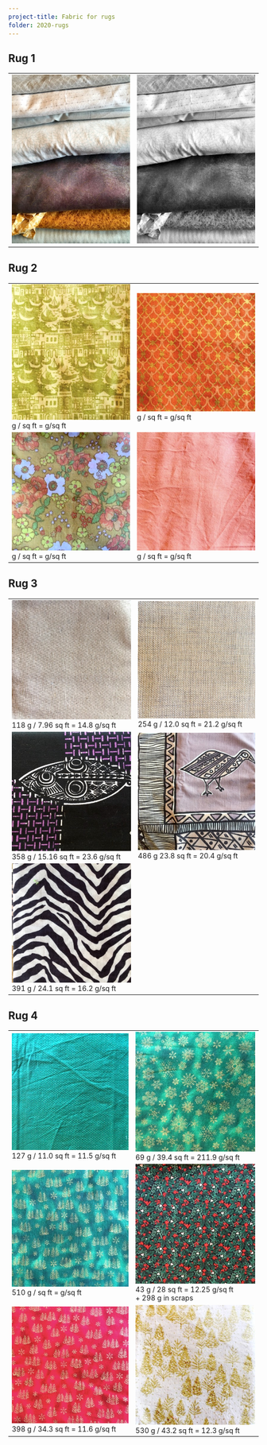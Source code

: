 ```yaml
---
project-title: Fabric for rugs
folder: 2020-rugs
---
```


## Rug 1
<table class="table-img">
	<tr>
		<td><img src="2020-rug1-fabric.jpg" /></td>
		<td><img src="2020-rug1-fabricBW.jpg" /></td>
	</tr>
</table>

## Rug 2
<table class="table-img">
	<tr><td><img src="green-boats.jpg" /><br />g / sq ft = g/sq ft</td>
	<td><img src="byzantine.jpg" /><br />g / sq ft = g/sq ft</td>
	<tr><td><img src="yellow&flowers.jpg" /><br />g / sq ft = g/sq ft</td>
	<td><img src="peach-sheet.jpg" /><br />g / sq ft = g/sq ft</td>
</table>

## Rug 3
<table class="table-img">
	<tr><td><img src="beige1.jpg" /><br />118 g / 7.96 sq ft = 14.8 g/sq ft</td>
	<td><img src="beige2.jpg" /><br />254 g / 12.0 sq ft = 21.2 g/sq ft</td></tr>
	<tr><td><img src="fish.jpg" /><br />358 g / 15.16 sq ft = 23.6 g/sq ft</td>
	<td><img src="purple-bird.jpg" /><br />486 g 23.8 sq ft = 20.4 g/sq ft</td></tr>
	<tr><td><img src="zebra.jpg" /><br />391 g / 24.1 sq ft = 16.2 g/sq ft</td></tr>
</table>

## Rug 4
<table class="table-img">
	<tr><td><img src="green-gold-dots.jpg" /><br />127 g / 11.0 sq ft = 11.5 g/sq ft</td>
	<td><img src="green-snowflakes.jpg" /><br />69 g / 39.4 sq ft = 211.9 g/sq ft</td></tr>
	<tr><td><img src="green-trees.jpg" /><br />510 g / sq ft = g/sq ft</td>
	<td><img src="holly.jpg" /><br />43 g / 28 sq ft = 12.25 g/sq ft<br />+ 298 g in scraps</td></tr>
	<tr><td><img src="red-trees.jpg" /><br />398 g / 34.3 sq ft = 11.6 g/sq ft</td>
	<td><img src="white-gold.jpg" /><br />530 g / 43.2 sq ft = 12.3 g/sq ft</td></tr>
</table>